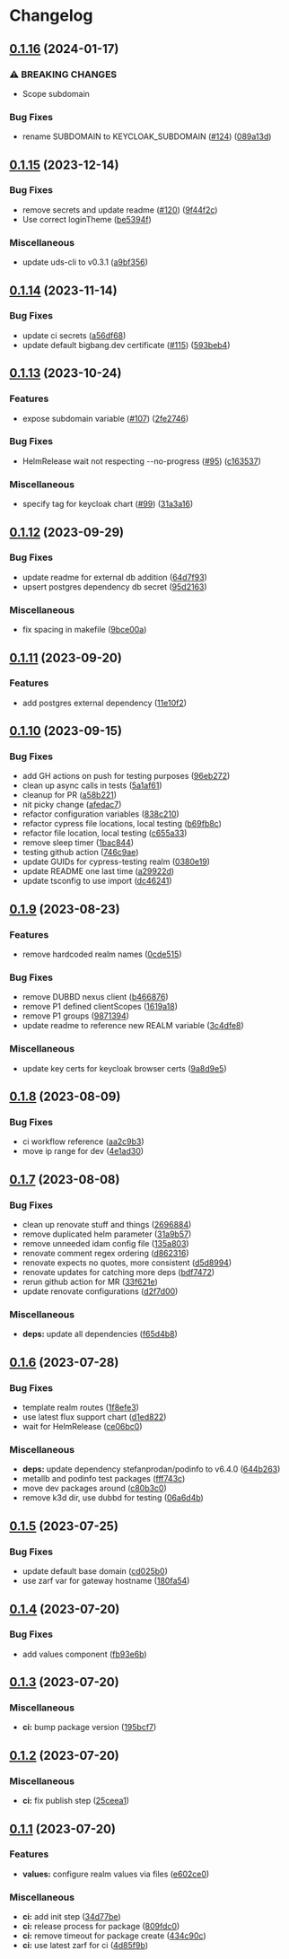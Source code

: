 # Changelog

## [0.1.16](https://github.com/defenseunicorns/uds-idam/compare/v0.1.15...v0.1.16) (2024-01-17)


### ⚠ BREAKING CHANGES

* Scope subdomain

### Bug Fixes

* rename SUBDOMAIN to KEYCLOAK_SUBDOMAIN ([#124](https://github.com/defenseunicorns/uds-idam/issues/124)) ([089a13d](https://github.com/defenseunicorns/uds-idam/commit/089a13d726a2a011bd1dafead7541de41997a4dc))

## [0.1.15](https://github.com/defenseunicorns/uds-idam/compare/v0.1.14...v0.1.15) (2023-12-14)


### Bug Fixes

* remove secrets and update readme ([#120](https://github.com/defenseunicorns/uds-idam/issues/120)) ([9f44f2c](https://github.com/defenseunicorns/uds-idam/commit/9f44f2ca26f041e7459d3297ca4d6650393f07d2))
* Use correct loginTheme ([be5394f](https://github.com/defenseunicorns/uds-idam/commit/be5394fa4a540216f7941bf2a978fdb2a5af9720))


### Miscellaneous

* update uds-cli to v0.3.1 ([a9bf356](https://github.com/defenseunicorns/uds-idam/commit/a9bf3561c4bf5637a6f35a9a0b9b75118d85700f))

## [0.1.14](https://github.com/defenseunicorns/uds-idam/compare/v0.1.13...v0.1.14) (2023-11-14)


### Bug Fixes

* update ci secrets ([a56df68](https://github.com/defenseunicorns/uds-idam/commit/a56df68b29c877c6a631a0e81524b3ba33790b05))
* update default bigbang.dev certificate ([#115](https://github.com/defenseunicorns/uds-idam/issues/115)) ([593beb4](https://github.com/defenseunicorns/uds-idam/commit/593beb4f992e97397eeabb9e449531b2629ab38b))

## [0.1.13](https://github.com/defenseunicorns/uds-idam/compare/v0.1.12...v0.1.13) (2023-10-24)


### Features

* expose subdomain variable ([#107](https://github.com/defenseunicorns/uds-idam/issues/107)) ([2fe2746](https://github.com/defenseunicorns/uds-idam/commit/2fe2746f766cfc445086ebc7f572bfa80c95b5df))


### Bug Fixes

* HelmRelease wait not respecting --no-progress ([#95](https://github.com/defenseunicorns/uds-idam/issues/95)) ([c163537](https://github.com/defenseunicorns/uds-idam/commit/c163537d90b3f24400c0374ba14e4e0ed2ace88a))


### Miscellaneous

* specify tag for keycloak chart  ([#99](https://github.com/defenseunicorns/uds-idam/issues/99)) ([31a3a16](https://github.com/defenseunicorns/uds-idam/commit/31a3a16b496514ccf6bf6faf12c196874843a4b0))

## [0.1.12](https://github.com/defenseunicorns/uds-idam/compare/v0.1.11...v0.1.12) (2023-09-29)


### Bug Fixes

* update readme for external db addition ([64d7f93](https://github.com/defenseunicorns/uds-idam/commit/64d7f93e38a920f0e73d96970696d7c94680675c))
* upsert postgres dependency db secret ([95d2163](https://github.com/defenseunicorns/uds-idam/commit/95d2163ce06c184884e4c6a52fd6d7249c3c48c5))


### Miscellaneous

* fix spacing in makefile ([9bce00a](https://github.com/defenseunicorns/uds-idam/commit/9bce00abfae1d4dd4ff96ad7fdf0912c97cef2ba))

## [0.1.11](https://github.com/defenseunicorns/uds-idam/compare/v0.1.10...v0.1.11) (2023-09-20)


### Features

* add postgres external dependency ([11e10f2](https://github.com/defenseunicorns/uds-idam/commit/11e10f25d4127a54ee7b82bd19719ebde9d1f9c2))

## [0.1.10](https://github.com/defenseunicorns/uds-idam/compare/v0.1.9...v0.1.10) (2023-09-15)


### Bug Fixes

* add GH actions on push for testing purposes ([96eb272](https://github.com/defenseunicorns/uds-idam/commit/96eb272574a5a65f33b85b6293b6dca1c4d9d44a))
* clean up async calls in tests ([5a1af61](https://github.com/defenseunicorns/uds-idam/commit/5a1af61aba3e1631d81e17bb9110010b65c13488))
* cleanup for PR ([a58b221](https://github.com/defenseunicorns/uds-idam/commit/a58b2217ed78e32ad60e4276997e31cf9d08af7c))
* nit picky change ([afedac7](https://github.com/defenseunicorns/uds-idam/commit/afedac711d12287e4e8e82dd22bd8b0c5d04960f))
* refactor configuration variables ([838c210](https://github.com/defenseunicorns/uds-idam/commit/838c2101228ebb2ff690aa651d385eef8bdf5c67))
* refactor cypress file locations, local testing ([b69fb8c](https://github.com/defenseunicorns/uds-idam/commit/b69fb8cd83c712992f17af3a16ea2d4fb03591d9))
* refactor file location, local testing ([c655a33](https://github.com/defenseunicorns/uds-idam/commit/c655a33dfc1f940accd7ea9bda3838c37de9b94e))
* remove sleep timer ([1bac844](https://github.com/defenseunicorns/uds-idam/commit/1bac844102ca0d6f8df42e117bdc80493dea58c4))
* testing github action ([746c9ae](https://github.com/defenseunicorns/uds-idam/commit/746c9ae941785db272569ffc87f6c52b340ffea8))
* update GUIDs for cypress-testing realm ([0380e19](https://github.com/defenseunicorns/uds-idam/commit/0380e19d3ae3175a72a840aedee6bd6972a02d3e))
* update README one last time ([a29922d](https://github.com/defenseunicorns/uds-idam/commit/a29922d867ae2a7efe949560ef98d32135bc8e87))
* update tsconfig to use import ([dc46241](https://github.com/defenseunicorns/uds-idam/commit/dc462416c35311f198803916a6a09badd3c8c2b7))

## [0.1.9](https://github.com/defenseunicorns/uds-idam/compare/v0.1.8...v0.1.9) (2023-08-23)


### Features

* remove hardcoded realm names ([0cde515](https://github.com/defenseunicorns/uds-idam/commit/0cde515e81c196362bc3fd5dd4368f861383aa93))


### Bug Fixes

* remove DUBBD nexus client ([b466876](https://github.com/defenseunicorns/uds-idam/commit/b466876b4b6aecb54fb13ea498fa4a4d6f6c61d6))
* remove P1 defined clientScopes ([1619a18](https://github.com/defenseunicorns/uds-idam/commit/1619a18253a13eeffb1c595dc93adb56345d3b43))
* remove P1 groups ([9871394](https://github.com/defenseunicorns/uds-idam/commit/9871394f2e04ac2cf1425dc99c7cb6a668fc1fec))
* update readme to reference new REALM variable ([3c4dfe8](https://github.com/defenseunicorns/uds-idam/commit/3c4dfe8d1b54f83f012507b6ad94f91a1f53def6))


### Miscellaneous

* update key certs for keycloak browser certs ([9a8d9e5](https://github.com/defenseunicorns/uds-idam/commit/9a8d9e56b52d60ecce761c581068da239fe28b04))

## [0.1.8](https://github.com/defenseunicorns/uds-idam/compare/v0.1.7...v0.1.8) (2023-08-09)


### Bug Fixes

* ci workflow reference ([aa2c9b3](https://github.com/defenseunicorns/uds-idam/commit/aa2c9b3232c41be95285e276a25869455f7e411e))
* move ip range for dev ([4e1ad30](https://github.com/defenseunicorns/uds-idam/commit/4e1ad300acf22acd55fb6e0c654c8de2b3b793ff))

## [0.1.7](https://github.com/defenseunicorns/uds-idam/compare/v0.1.6...v0.1.7) (2023-08-08)


### Bug Fixes

* clean up renovate stuff and things ([2696884](https://github.com/defenseunicorns/uds-idam/commit/2696884216b734008f2da17bc999f769b999754d))
* remove duplicated helm parameter ([31a9b57](https://github.com/defenseunicorns/uds-idam/commit/31a9b57bf3483a82cfc165dc8f117691b695d611))
* remove unneeded idam config file ([135a803](https://github.com/defenseunicorns/uds-idam/commit/135a803641111b7ec2121cfb3c59221655c57f3f))
* renovate comment regex ordering ([d862316](https://github.com/defenseunicorns/uds-idam/commit/d862316f78c687d09b0361cdd04d0461277768a2))
* renovate expects no quotes, more consistent ([d5d8994](https://github.com/defenseunicorns/uds-idam/commit/d5d899428194c86dc3cf05fdda9dd5df81ac84ad))
* renovate updates for catching more deps ([bdf7472](https://github.com/defenseunicorns/uds-idam/commit/bdf74725df08a75a23673ce49deafa2edda92534))
* rerun github action for MR ([33f621e](https://github.com/defenseunicorns/uds-idam/commit/33f621ec1bcf41e27fb5697dec2d796408b4a2b1))
* update renovate configurations ([d2f7d00](https://github.com/defenseunicorns/uds-idam/commit/d2f7d004afa20ab5a170cd213b7f3566cda44af9))


### Miscellaneous

* **deps:** update all dependencies ([f65d4b8](https://github.com/defenseunicorns/uds-idam/commit/f65d4b814de634fccaa5697d36a1af87643b9250))

## [0.1.6](https://github.com/defenseunicorns/uds-idam/compare/v0.1.5...v0.1.6) (2023-07-28)


### Bug Fixes

* template realm routes ([1f8efe3](https://github.com/defenseunicorns/uds-idam/commit/1f8efe36d7c4970e1af67b17d80ae921e7c5d819))
* use latest flux support chart ([d1ed822](https://github.com/defenseunicorns/uds-idam/commit/d1ed82281ca73c60468c72b5a9a11ba0b938d3c6))
* wait for HelmRelease ([ce06bc0](https://github.com/defenseunicorns/uds-idam/commit/ce06bc00583a0efa08fd1f17ce2af8e6bc30e714))


### Miscellaneous

* **deps:** update dependency stefanprodan/podinfo to v6.4.0 ([644b263](https://github.com/defenseunicorns/uds-idam/commit/644b2636f3a2a9566b4e6b6933d38ced7a18246a))
* metallb and podinfo test packages ([fff743c](https://github.com/defenseunicorns/uds-idam/commit/fff743cc23d3630c5ceac61634397e57032de9ff))
* move dev packages around ([c80b3c0](https://github.com/defenseunicorns/uds-idam/commit/c80b3c0472f91f3ec0124573163e785a94448943))
* remove k3d dir, use dubbd for testing ([06a6d4b](https://github.com/defenseunicorns/uds-idam/commit/06a6d4b89dcbcbe26ae0ef67eeb72527f15e6aba))

## [0.1.5](https://github.com/defenseunicorns/uds-idam/compare/v0.1.4...v0.1.5) (2023-07-25)


### Bug Fixes

* update default base domain ([cd025b0](https://github.com/defenseunicorns/uds-idam/commit/cd025b0aca1d6e196d43869fbc30f72de247d05e))
* use zarf var for gateway hostname ([180fa54](https://github.com/defenseunicorns/uds-idam/commit/180fa54441d7d9395ad91f498cbee5b624140625))

## [0.1.4](https://github.com/defenseunicorns/uds-idam/compare/v0.1.3...v0.1.4) (2023-07-20)


### Bug Fixes

* add values component ([fb93e6b](https://github.com/defenseunicorns/uds-idam/commit/fb93e6b5810e2d5ae24248cf6792ed969a4f0692))

## [0.1.3](https://github.com/defenseunicorns/uds-idam/compare/v0.1.2...v0.1.3) (2023-07-20)


### Miscellaneous

* **ci:** bump package version ([195bcf7](https://github.com/defenseunicorns/uds-idam/commit/195bcf71bb43d2f2b7fa51e417f600fae4d07341))

## [0.1.2](https://github.com/defenseunicorns/uds-idam/compare/v0.1.1...v0.1.2) (2023-07-20)


### Miscellaneous

* **ci:** fix publish step ([25ceea1](https://github.com/defenseunicorns/uds-idam/commit/25ceea1dd32c9fcbc616fd06005cd35420cda91a))

## [0.1.1](https://github.com/defenseunicorns/uds-idam/compare/v0.1.0...v0.1.1) (2023-07-20)


### Features

* **values:** configure realm values via files ([e602ce0](https://github.com/defenseunicorns/uds-idam/commit/e602ce0650ef99721562d190f1d02d6153380f08))


### Miscellaneous

* **ci:** add init step ([34d77be](https://github.com/defenseunicorns/uds-idam/commit/34d77befcabb791347dc3913e577a0bf8200c2bc))
* **ci:** release process for package ([809fdc0](https://github.com/defenseunicorns/uds-idam/commit/809fdc0624dd08ca35ad3b3bc4bc1b5eadb8e6e4))
* **ci:** remove timeout for package create ([434c90c](https://github.com/defenseunicorns/uds-idam/commit/434c90c9a176a1b65a68b1dd3150398a24aad32c))
* **ci:** use latest zarf for ci ([4d85f9b](https://github.com/defenseunicorns/uds-idam/commit/4d85f9b74a5832dcfdd510270c195be26eaac0a5))
